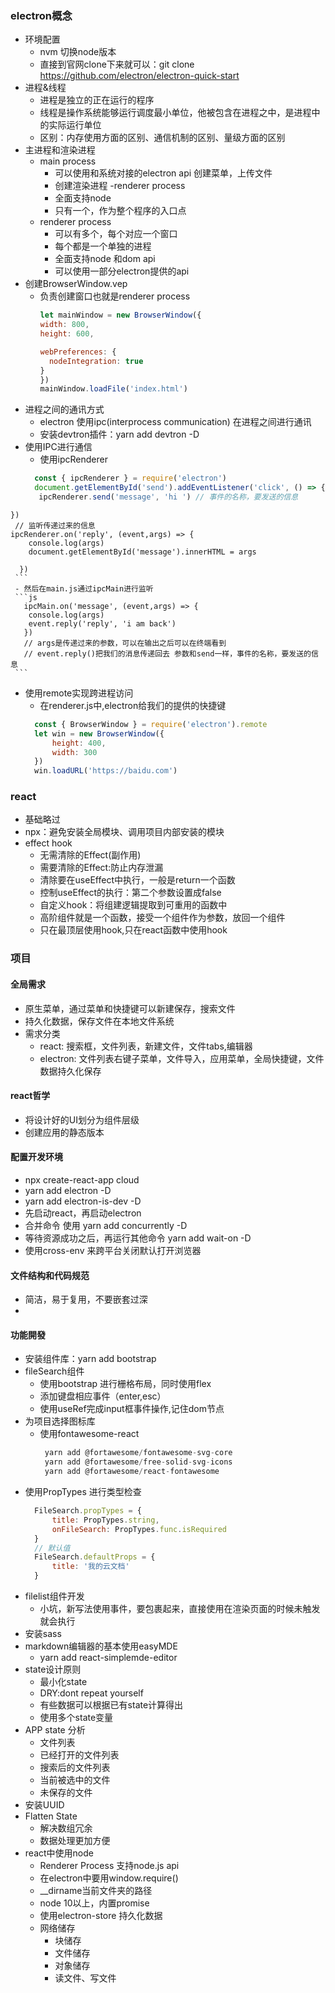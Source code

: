 ### electron概念 
   - 环境配置
     - nvm 切换node版本
     - 直接到官网clone下来就可以：git clone https://github.com/electron/electron-quick-start
   - 进程&线程
     - 进程是独立的正在运行的程序
     - 线程是操作系统能够运行调度最小单位，他被包含在进程之中，是进程中的实际运行单位
     - 区别：内存使用方面的区别、通信机制的区别、量级方面的区别
   - 主进程和渲染进程
     - main process 
       - 可以使用和系统对接的electron api 创建菜单，上传文件
       - 创建渲染进程 -renderer process
       - 全面支持node
       - 只有一个，作为整个程序的入口点
     - renderer process
       - 可以有多个，每个对应一个窗口
       - 每个都是一个单独的进程
       - 全面支持node 和dom api
       - 可以使用一部分electron提供的api
   - 创建BrowserWindow.vep
     - 负责创建窗口也就是renderer process
        ```js
        let mainWindow = new BrowserWindow({
        width: 800,
        height: 600,

        webPreferences: {
          nodeIntegration: true
        }
        })
        mainWindow.loadFile('index.html')
        ```
   - 进程之间的通讯方式
     - electron 使用ipc(interprocess communication) 在进程之间进行通讯
     - 安装devtron插件：yarn add devtron -D
   - 使用IPC进行通信
     - 使用ipcRenderer 
     ```js
       const { ipcRenderer } = require('electron') 
       document.getElementById('send').addEventListener('click', () => {
        ipcRenderer.send('message', 'hi ') // 事件的名称，要发送的信息
    })
     // 监听传递过来的信息
    ipcRenderer.on('reply', (event,args) => {
        console.log(args)
        document.getElementById('message').innerHTML = args

      })
     ```
     - 然后在main.js通过ipcMain进行监听
     ```js
       ipcMain.on('message', (event,args) => {
        console.log(args)
        event.reply('reply', 'i am back')
       })
       // args是传递过来的参数，可以在输出之后可以在终端看到
       // event.reply()把我们的消息传递回去 参数和send一样，事件的名称，要发送的信息
     ```
   - 使用remote实现跨进程访问
      - 在renderer.js中,electron给我们的提供的快捷键
      ```js 
        const { BrowserWindow } = require('electron').remote
        let win = new BrowserWindow({
            height: 400,
            width: 300
        })
        win.loadURL('https://baidu.com')
      ```
### react
   - 基础略过
   - npx：避免安装全局模块、调用项目内部安装的模块
   - effect hook 
     - 无需清除的Effect(副作用)
     - 需要清除的Effect:防止内存泄漏
     - 清除要在useEffect中执行，一般是return一个函数
     - 控制useEffect的执行：第二个参数设置成false
     - 自定义hook：将组建逻辑提取到可重用的函数中
     - 高阶组件就是一个函数，接受一个组件作为参数，放回一个组件
     - 只在最顶层使用hook,只在react函数中使用hook
### 项目
#### 全局需求
   - 原生菜单，通过菜单和快捷键可以新建保存，搜索文件
   - 持久化数据，保存文件在本地文件系统
   - 需求分类
     - react: 搜索框，文件列表，新建文件，文件tabs,编辑器
     - electron: 文件列表右键子菜单，文件导入，应用菜单，全局快捷键，文件数据持久化保存
#### react哲学
   - 将设计好的UI划分为组件层级
   - 创建应用的静态版本
#### 配置开发环境
   - npx create-react-app cloud
   - yarn add electron -D
   - yarn add electron-is-dev -D
   - 先启动react，再启动electron
   - 合并命令 使用 yarn add concurrently -D
   - 等待资源成功之后，再运行其他命令 yarn add wait-on -D
   - 使用cross-env 来跨平台关闭默认打开浏览器
#### 文件结构和代码规范
   - 简洁，易于复用，不要嵌套过深
   - 
#### 功能開發
   - 安装组件库：yarn add bootstrap 
   - fileSearch组件
     - 使用bootstrap 进行栅格布局，同时使用flex
     - 添加键盘相应事件（enter,esc）
     - 使用useRef完成input框事件操作,记住dom节点
   - 为项目选择图标库
     - 使用fontawesome-react
       ```js
        yarn add @fortawesome/fontawesome-svg-core
        yarn add @fortawesome/free-solid-svg-icons
        yarn add @fortawesome/react-fontawesome

       ```
   - 使用PropTypes 进行类型检查
     ```js
       FileSearch.propTypes = {
           title: PropTypes.string,
           onFileSearch: PropTypes.func.isRequired
       }
       // 默认值
       FileSearch.defaultProps = {
           title: '我的云文档'
       }
     ```
   - filelist组件开发
     - 小坑，新写法使用事件，要包裹起来，直接使用在渲染页面的时候未触发就会执行
   - 安装sass 
   - markdown编辑器的基本使用easyMDE
     - yarn add react-simplemde-editor
   - state设计原则
     - 最小化state
     - DRY:dont repeat yourself
     - 有些数据可以根据已有state计算得出
     - 使用多个state变量
   - APP state 分析
     - 文件列表
     - 已经打开的文件列表
     - 搜索后的文件列表
     - 当前被选中的文件
     - 未保存的文件
   - 安装UUID
   - Flatten State
     - 解决数组冗余
     - 数据处理更加方便
   - react中使用node
     - Renderer Process 支持node.js api
     - 在electron中要用window.require()
     - __dirname当前文件夹的路径
     - node 10以上，内置promise
     - 使用electron-store 持久化数据
     - 网络储存
       - 块储存
       - 文件储存
       - 对象储存
       - 读文件、写文件
